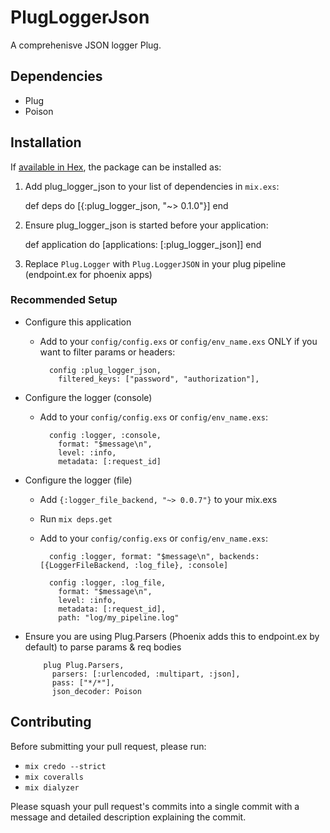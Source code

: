 # PlugLoggerJson

A comprehenisve JSON logger Plug.

## Dependencies
  * Plug
  * Poison

## Installation

If [available in Hex](https://hex.pm/docs/publish), the package can be installed as:

  1. Add plug_logger_json to your list of dependencies in `mix.exs`:

        def deps do
          [{:plug_logger_json, "~> 0.1.0"}]
        end

  2. Ensure plug_logger_json is started before your application:

        def application do
          [applications: [:plug_logger_json]]
        end
  3. Replace `Plug.Logger` with `Plug.LoggerJSON` in your plug pipeline (endpoint.ex for phoenix apps)

### Recommended Setup
  * Configure this application
    * Add to your `config/config.exs` or `config/env_name.exs` ONLY if you want to filter params or headers:

            config :plug_logger_json,
              filtered_keys: ["password", "authorization"],

  * Configure the logger (console)
    * Add to your `config/config.exs` or `config/env_name.exs`:

            config :logger, :console,
              format: "$message\n",
              level: :info,
              metadata: [:request_id]

  * Configure the logger (file)
    * Add `{:logger_file_backend, "~> 0.0.7"}` to your mix.exs
    * Run `mix deps.get`
    * Add to your `config/config.exs` or `config/env_name.exs`:

            config :logger, format: "$message\n", backends: [{LoggerFileBackend, :log_file}, :console]

            config :logger, :log_file,
              format: "$message\n",
              level: :info,
              metadata: [:request_id],
              path: "log/my_pipeline.log"

  * Ensure you are using Plug.Parsers (Phoenix adds this to endpoint.ex by default) to parse params & req bodies

            plug Plug.Parsers,
              parsers: [:urlencoded, :multipart, :json],
              pass: ["*/*"],
              json_decoder: Poison

## Contributing
Before submitting your pull request, please run:
  * `mix credo --strict`
  * `mix coveralls`
  * `mix dialyzer`

Please squash your pull request's commits into a single commit with a message and
detailed description explaining the commit.

